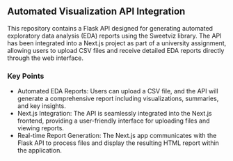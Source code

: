 ## Automated Visualization API Integration

This repository contains a Flask API designed for generating automated exploratory data analysis (EDA) reports using the Sweetviz library. 
The API has been integrated into a Next.js project as part of a university assignment, allowing users to upload CSV files and receive detailed EDA reports directly through the web interface.

### Key Points
- Automated EDA Reports: Users can upload a CSV file, and the API will generate a comprehensive report including visualizations, summaries, and key insights.
- Next.js Integration: The API is seamlessly integrated into the Next.js frontend, providing a user-friendly interface for uploading files and viewing reports.
- Real-time Report Generation: The Next.js app communicates with the Flask API to process files and display the resulting HTML report within the application.
